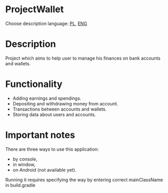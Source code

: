 # ProjectWallet
Choose description language: [PL](https://github.com/M-Szymczyk/ProjektPortfel/blob/workspace/README.pl.md), [ENG](https://github.com/M-Szymczyk/ProjektPortfel/blob/workspace/README.md)

# Description
Project which aims to help user to manage his finances on bank accounts and wallets.

# Functionality 
 - Adding earnings and spendings.
 - Depositing and withdrawing money from account.
 - Transactions between accounts and wallets.
 - Storing data about users and accounts.

# Important notes
There are three ways to use this application:
 - by console,
 - in window,
 - on Android (not available yet).

Running it requires specifying the way by entering correct mainClassName in build.gradle
